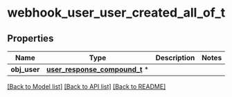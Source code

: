 # webhook_user_user_created_all_of_t

## Properties
Name | Type | Description | Notes
------------ | ------------- | ------------- | -------------
**obj_user** | [**user_response_compound_t**](user_response_compound.md) \* |  | 

[[Back to Model list]](../README.md#documentation-for-models) [[Back to API list]](../README.md#documentation-for-api-endpoints) [[Back to README]](../README.md)


